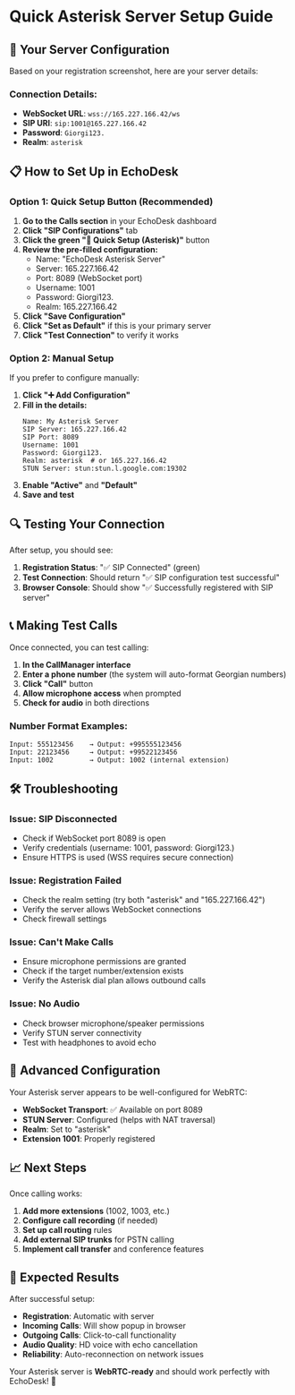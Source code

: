 # Quick Asterisk Server Setup Guide

## 🚀 Your Server Configuration

Based on your registration screenshot, here are your server details:

### **Connection Details:**
- **WebSocket URL**: `wss://165.227.166.42/ws`
- **SIP URI**: `sip:1001@165.227.166.42`
- **Password**: `Giorgi123.`
- **Realm**: `asterisk`

## 📋 How to Set Up in EchoDesk

### **Option 1: Quick Setup Button (Recommended)**

1. **Go to the Calls section** in your EchoDesk dashboard
2. **Click "SIP Configurations"** tab
3. **Click the green "🚀 Quick Setup (Asterisk)"** button
4. **Review the pre-filled configuration:**
   - Name: "EchoDesk Asterisk Server"
   - Server: 165.227.166.42
   - Port: 8089 (WebSocket port)
   - Username: 1001
   - Password: Giorgi123.
   - Realm: 165.227.166.42
5. **Click "Save Configuration"**
6. **Click "Set as Default"** if this is your primary server
7. **Click "Test Connection"** to verify it works

### **Option 2: Manual Setup**

If you prefer to configure manually:

1. **Click "➕ Add Configuration"**
2. **Fill in the details:**
   ```
   Name: My Asterisk Server
   SIP Server: 165.227.166.42
   SIP Port: 8089
   Username: 1001
   Password: Giorgi123.
   Realm: asterisk  # or 165.227.166.42
   STUN Server: stun:stun.l.google.com:19302
   ```
3. **Enable "Active"** and **"Default"**
4. **Save and test**

## 🔍 Testing Your Connection

After setup, you should see:

1. **Registration Status**: "✅ SIP Connected" (green)
2. **Test Connection**: Should return "✅ SIP configuration test successful"
3. **Browser Console**: Should show "✅ Successfully registered with SIP server"

## 📞 Making Test Calls

Once connected, you can test calling:

1. **In the CallManager interface**
2. **Enter a phone number** (the system will auto-format Georgian numbers)
3. **Click "Call"** button
4. **Allow microphone access** when prompted
5. **Check for audio** in both directions

### **Number Format Examples:**
```
Input: 555123456    → Output: +995555123456
Input: 22123456     → Output: +99522123456
Input: 1002         → Output: 1002 (internal extension)
```

## 🛠️ Troubleshooting

### **Issue: SIP Disconnected**
- Check if WebSocket port 8089 is open
- Verify credentials (username: 1001, password: Giorgi123.)
- Ensure HTTPS is used (WSS requires secure connection)

### **Issue: Registration Failed**
- Check the realm setting (try both "asterisk" and "165.227.166.42")
- Verify the server allows WebSocket connections
- Check firewall settings

### **Issue: Can't Make Calls**
- Ensure microphone permissions are granted
- Check if the target number/extension exists
- Verify the Asterisk dial plan allows outbound calls

### **Issue: No Audio**
- Check browser microphone/speaker permissions
- Verify STUN server connectivity
- Test with headphones to avoid echo

## 🔧 Advanced Configuration

Your Asterisk server appears to be well-configured for WebRTC:

- **WebSocket Transport**: ✅ Available on port 8089
- **STUN Server**: Configured (helps with NAT traversal)
- **Realm**: Set to "asterisk"
- **Extension 1001**: Properly registered

## 📈 Next Steps

Once calling works:

1. **Add more extensions** (1002, 1003, etc.)
2. **Configure call recording** (if needed)
3. **Set up call routing** rules
4. **Add external SIP trunks** for PSTN calling
5. **Implement call transfer** and conference features

## 🎯 Expected Results

After successful setup:
- **Registration**: Automatic with server
- **Incoming Calls**: Will show popup in browser
- **Outgoing Calls**: Click-to-call functionality
- **Audio Quality**: HD voice with echo cancellation
- **Reliability**: Auto-reconnection on network issues

Your Asterisk server is **WebRTC-ready** and should work perfectly with EchoDesk! 🎉
